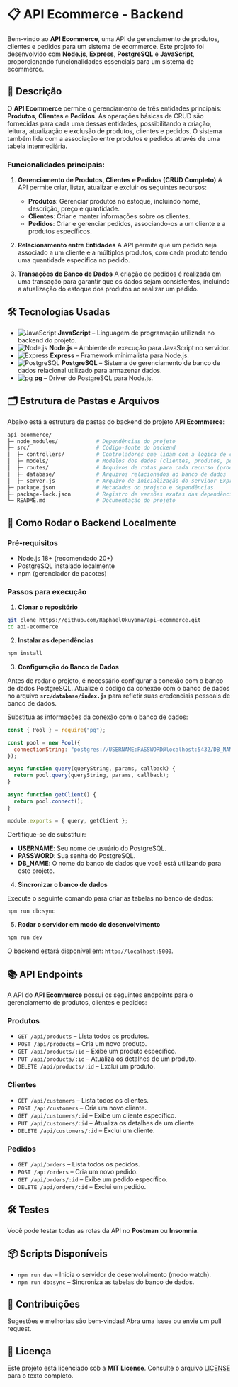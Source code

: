 # 📋 API Ecommerce - Backend

Bem-vindo ao **API Ecommerce**, uma API de gerenciamento de produtos, clientes e pedidos para um sistema de ecommerce. Este projeto foi desenvolvido com **Node.js**, **Express**, **PostgreSQL** e **JavaScript**, proporcionando funcionalidades essenciais para um sistema de ecommerce.

## 📝 Descrição

O **API Ecommerce** permite o gerenciamento de três entidades principais: **Produtos**, **Clientes** e **Pedidos**. As operações básicas de CRUD são fornecidas para cada uma dessas entidades, possibilitando a criação, leitura, atualização e exclusão de produtos, clientes e pedidos. O sistema também lida com a associação entre produtos e pedidos através de uma tabela intermediária.

### Funcionalidades principais:

1. **Gerenciamento de Produtos, Clientes e Pedidos (CRUD Completo)**
   A API permite criar, listar, atualizar e excluir os seguintes recursos:
   - **Produtos**: Gerenciar produtos no estoque, incluindo nome, descrição, preço e quantidade.
   - **Clientes**: Criar e manter informações sobre os clientes.
   - **Pedidos**: Criar e gerenciar pedidos, associando-os a um cliente e a produtos específicos.

2. **Relacionamento entre Entidades**
   A API permite que um pedido seja associado a um cliente e a múltiplos produtos, com cada produto tendo uma quantidade específica no pedido.

3. **Transações de Banco de Dados**
   A criação de pedidos é realizada em uma transação para garantir que os dados sejam consistentes, incluindo a atualização do estoque dos produtos ao realizar um pedido.

## 🛠️ Tecnologias Usadas

- ![JavaScript](https://img.shields.io/badge/JavaScript-F7DF1E?style=for-the-badge&logo=javascript&logoColor=black) **JavaScript** – Linguagem de programação utilizada no backend do projeto.
- ![Node.js](https://img.shields.io/badge/Node.js-339933?style=for-the-badge&logo=node.js&logoColor=white) **Node.js** – Ambiente de execução para JavaScript no servidor.
- ![Express](https://img.shields.io/badge/Express-000000?style=for-the-badge&logo=express&logoColor=white) **Express** – Framework minimalista para Node.js.
- ![PostgreSQL](https://img.shields.io/badge/PostgreSQL-4169E1?style=for-the-badge&logo=postgresql&logoColor=white) **PostgreSQL** – Sistema de gerenciamento de banco de dados relacional utilizado para armazenar dados.
- ![pg](https://img.shields.io/badge/pg-31648C?style=for-the-badge&logo=postgresql&logoColor=white) **pg** – Driver do PostgreSQL para Node.js.
  
## 🗂️ Estrutura de Pastas e Arquivos

Abaixo está a estrutura de pastas do backend do projeto **API Ecommerce**:

```bash
api-ecommerce/
├─ node_modules/            # Dependências do projeto
├─ src/                     # Código-fonte do backend
│  ├─ controllers/          # Controladores que lidam com a lógica de cada entidade
│  ├─ models/               # Modelos dos dados (clientes, produtos, pedidos)
│  ├─ routes/               # Arquivos de rotas para cada recurso (produtos, clientes, pedidos)
│  ├─ database/             # Arquivos relacionados ao banco de dados
│  ├─ server.js             # Arquivo de inicialização do servidor Express
├─ package.json             # Metadados do projeto e dependências
├─ package-lock.json        # Registro de versões exatas das dependências
└─ README.md                # Documentação do projeto
````

## 🚀 Como Rodar o Backend Localmente

### Pré-requisitos

* Node.js 18+ (recomendado 20+)
* PostgreSQL instalado localmente
* npm (gerenciador de pacotes)

### Passos para execução

1. **Clonar o repositório**

```bash
git clone https://github.com/RaphaelOkuyama/api-ecommerce.git
cd api-ecommerce
```

2. **Instalar as dependências**

```bash
npm install
```

3. **Configuração do Banco de Dados**

Antes de rodar o projeto, é necessário configurar a conexão com o banco de dados PostgreSQL. Atualize o código da conexão com o banco de dados no arquivo **`src/database/index.js`** para refletir suas credenciais pessoais de banco de dados.

Substitua as informações da conexão com o banco de dados:

```javascript
const { Pool } = require("pg");

const pool = new Pool({
  connectionString: "postgres://USERNAME:PASSWORD@localhost:5432/DB_NAME", // Substitua pelos seus dados
});

async function query(queryString, params, callback) {
  return pool.query(queryString, params, callback);
}

async function getClient() {
  return pool.connect();
}

module.exports = { query, getClient };
```

Certifique-se de substituir:

* **USERNAME**: Seu nome de usuário do PostgreSQL.
* **PASSWORD**: Sua senha do PostgreSQL.
* **DB\_NAME**: O nome do banco de dados que você está utilizando para este projeto.

4. **Sincronizar o banco de dados**

Execute o seguinte comando para criar as tabelas no banco de dados:

```bash
npm run db:sync
```

5. **Rodar o servidor em modo de desenvolvimento**

```bash
npm run dev
```

O backend estará disponível em: `http://localhost:5000`.

## 📚 API Endpoints

A API do **API Ecommerce** possui os seguintes endpoints para o gerenciamento de produtos, clientes e pedidos:

### **Produtos**

* `GET /api/products` – Lista todos os produtos.
* `POST /api/products` – Cria um novo produto.
* `GET /api/products/:id` – Exibe um produto específico.
* `PUT /api/products/:id` – Atualiza os detalhes de um produto.
* `DELETE /api/products/:id` – Exclui um produto.

### **Clientes**

* `GET /api/customers` – Lista todos os clientes.
* `POST /api/customers` – Cria um novo cliente.
* `GET /api/customers/:id` – Exibe um cliente específico.
* `PUT /api/customers/:id` – Atualiza os detalhes de um cliente.
* `DELETE /api/customers/:id` – Exclui um cliente.

### **Pedidos**

* `GET /api/orders` – Lista todos os pedidos.
* `POST /api/orders` – Cria um novo pedido.
* `GET /api/orders/:id` – Exibe um pedido específico.
* `DELETE /api/orders/:id` – Exclui um pedido.

## 🛠️ Testes

Você pode testar todas as rotas da API no **Postman** ou **Insomnia**.

## 📦 Scripts Disponíveis

* `npm run dev` – Inicia o servidor de desenvolvimento (modo watch).
* `npm run db:sync` – Sincroniza as tabelas do banco de dados.

## 🤝 Contribuições

Sugestões e melhorias são bem-vindas! Abra uma issue ou envie um pull request.

## 📄 Licença

Este projeto está licenciado sob a **MIT License**. Consulte o arquivo [LICENSE](./LICENSE) para o texto completo.
